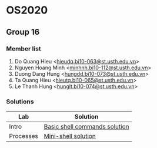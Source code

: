 # OS2020

## Group 16

### Member list
1. Do Quang Hieu &lt;hieudq.bi10-063@st.usth.edu.vn&gt;
2. Nguyen Hoang Minh &lt;minhnh.bi10-112@st.usth.edu.vn&gt;
3. Duong Dang Hung &lt;hungdd.bi10-073@st.usth.edu.vn&gt;
4. Ta Quang Hieu &lt;hieutq.bi10-065@st.usth.edu.vn&gt;
5. Le Thanh Hung &lt;hunglt.bi10-074@st.usth.edu.vn&gt;

### Solutions
| Lab | Solution |
| - | - |
| Intro | [Basic shell commands solution](intro) |
| Processes | [Mini-shell solution](fork-exec-pipe) |
